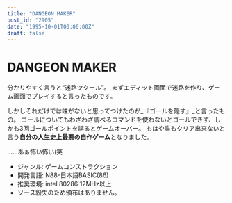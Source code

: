 ```yaml
---
title: "DANGEON MAKER"
post_id: "2905"
date: "1995-10-01T00:00:00Z"
draft: false
---
```


# DANGEON MAKER

分かりやすく言うと“迷路ツクール”。
まずエディット画面で迷路を作り、ゲーム画面でプレイすると言ったものです。

しかしそれだけでは味がないと思ってつけたのが_『ゴールを隠す』_と言ったもの。
ゴールについてもわざわざ調べるコマンドを使わないとゴールできず、しかも3回ゴールポイントを誤るとゲームオーバー。
もはや誰もクリア出来ないと言う**自分の人生史上最悪の自作ゲーム**となりました。

……あぁ怖い怖い(笑 

* ジャンル: ゲームコンストラクション
* 開発言語: N88-日本語BASIC(86)
* 推奨環境: intel 80286 12MHz以上
* ソース紛失のため頒布はありません。
